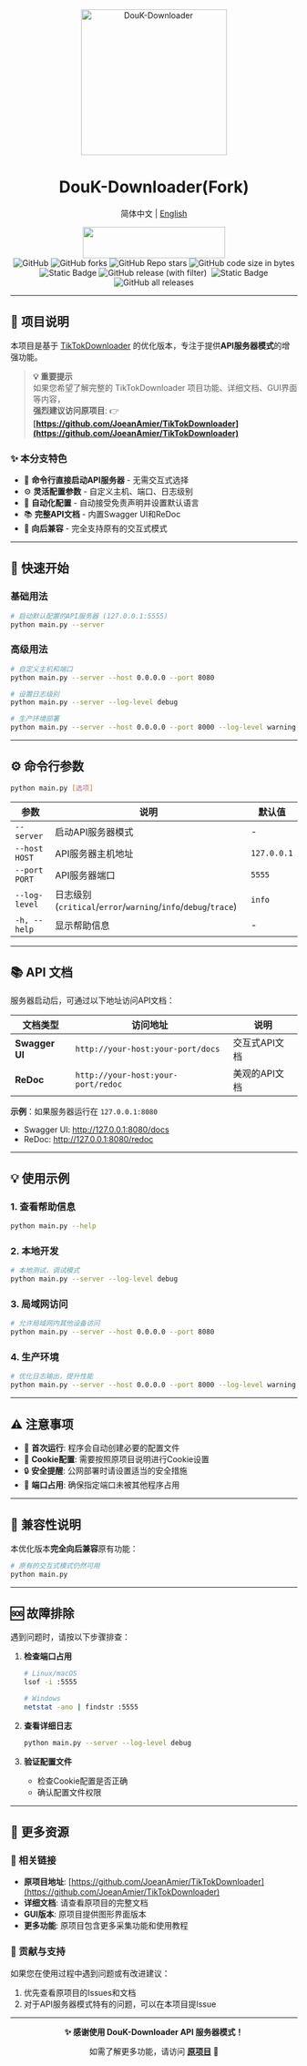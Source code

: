 <div align="center">
<img src="./static/images/DouK-Downloader.png" alt="DouK-Downloader" height="256" width="256"><br>
<h1>DouK-Downloader(Fork)</h1>
<p>简体中文 | <a href="README_EN.md">English</a></p>
<a href="https://trendshift.io/repositories/6222" target="_blank"><img src="https://trendshift.io/api/badge/repositories/6222" alt="" style="width: 250px; height: 55px;" width="250" height="55"/></a>
<br>
<img alt="GitHub" src="https://img.shields.io/github/license/JoeanAmier/TikTokDownloader?style=flat-square">
<img alt="GitHub forks" src="https://img.shields.io/github/forks/JoeanAmier/TikTokDownloader?style=flat-square&color=55efc4">
<img alt="GitHub Repo stars" src="https://img.shields.io/github/stars/JoeanAmier/TikTokDownloader?style=flat-square&color=fda7df">
<img alt="GitHub code size in bytes" src="https://img.shields.io/github/languages/code-size/JoeanAmier/TikTokDownloader?style=flat-square&color=a29bfe">
<br>
<img alt="Static Badge" src="https://img.shields.io/badge/Python-3.12-b8e994?style=flat-square&logo=python&labelColor=3dc1d3">
<img alt="GitHub release (with filter)" src="https://img.shields.io/github/v/release/JoeanAmier/TikTokDownloader?style=flat-square&color=48dbfb">
<img src="https://img.shields.io/badge/Sourcery-enabled-884898?style=flat-square&color=1890ff" alt="">
<img alt="Static Badge" src="https://img.shields.io/badge/Docker-badc58?style=flat-square&logo=docker">
<img alt="GitHub all releases" src="https://img.shields.io/github/downloads/JoeanAmier/TikTokDownloader/total?style=flat-square&color=ffdd59">
</div>

---

## 📖 项目说明

本项目是基于 [TikTokDownloader](https://github.com/JoeanAmier/TikTokDownloader) 的优化版本，专注于提供**API服务器模式**的增强功能。

> **💡 重要提示**  
> 如果您希望了解完整的 TikTokDownloader 项目功能、详细文档、GUI界面等内容，  
> **强烈建议访问原项目**: 👉 **[https://github.com/JoeanAmier/TikTokDownloader](https://github.com/JoeanAmier/TikTokDownloader)**

### ✨ 本分支特色

- 🚀 **命令行直接启动API服务器** - 无需交互式选择
- ⚙️ **灵活配置参数** - 自定义主机、端口、日志级别
- 🔄 **自动化配置** - 自动接受免责声明并设置默认语言
- 📚 **完整API文档** - 内置Swagger UI和ReDoc
- 🔗 **向后兼容** - 完全支持原有的交互式模式

---

## 🚀 快速开始

### 基础用法

```bash
# 启动默认配置的API服务器 (127.0.0.1:5555)
python main.py --server
```

### 高级用法

```bash
# 自定义主机和端口
python main.py --server --host 0.0.0.0 --port 8080

# 设置日志级别
python main.py --server --log-level debug

# 生产环境部署
python main.py --server --host 0.0.0.0 --port 8000 --log-level warning
```

---

## ⚙️ 命令行参数

```bash
python main.py [选项]
```

| 参数 | 说明 | 默认值 |
|------|------|--------|
| `--server` | 启动API服务器模式 | - |
| `--host HOST` | API服务器主机地址 | `127.0.0.1` |
| `--port PORT` | API服务器端口 | `5555` |
| `--log-level` | 日志级别 (`critical`/`error`/`warning`/`info`/`debug`/`trace`) | `info` |
| `-h, --help` | 显示帮助信息 | - |

---

## 📚 API 文档

服务器启动后，可通过以下地址访问API文档：

| 文档类型 | 访问地址 | 说明 |
|----------|----------|------|
| **Swagger UI** | `http://your-host:your-port/docs` | 交互式API文档 |
| **ReDoc** | `http://your-host:your-port/redoc` | 美观的API文档 |

**示例**：如果服务器运行在 `127.0.0.1:8080`
- Swagger UI: http://127.0.0.1:8080/docs
- ReDoc: http://127.0.0.1:8080/redoc

---

## 💡 使用示例

### 1. 查看帮助信息
```bash
python main.py --help
```

### 2. 本地开发
```bash
# 本地测试，调试模式
python main.py --server --log-level debug
```

### 3. 局域网访问
```bash
# 允许局域网内其他设备访问
python main.py --server --host 0.0.0.0 --port 8080
```

### 4. 生产环境
```bash
# 优化日志输出，提升性能
python main.py --server --host 0.0.0.0 --port 8000 --log-level warning
```

---

## ⚠️ 注意事项

- 📁 **首次运行**: 程序会自动创建必要的配置文件
- 🍪 **Cookie配置**: 需要按照原项目说明进行Cookie设置
- 🔒 **安全提醒**: 公网部署时请设置适当的安全措施
- 🔄 **端口占用**: 确保指定端口未被其他程序占用

---

## 🔧 兼容性说明

本优化版本**完全向后兼容**原有功能：

```bash
# 原有的交互式模式仍然可用
python main.py
```

---

## 🆘 故障排除

遇到问题时，请按以下步骤排查：

1. **检查端口占用**
   ```bash
   # Linux/macOS
   lsof -i :5555
   
   # Windows
   netstat -ano | findstr :5555
   ```

2. **查看详细日志**
   ```bash
   python main.py --server --log-level debug
   ```

3. **验证配置文件**
   - 检查Cookie配置是否正确
   - 确认配置文件权限

---

## 📖 更多资源

### 🔗 相关链接

- **原项目地址**: [https://github.com/JoeanAmier/TikTokDownloader](https://github.com/JoeanAmier/TikTokDownloader)
- **详细文档**: 请查看原项目的完整文档
- **GUI版本**: 原项目提供图形界面版本
- **更多功能**: 原项目包含更多采集功能和使用教程

### 🤝 贡献与支持

如果您在使用过程中遇到问题或有改进建议：
1. 优先查看原项目的Issues和文档
2. 对于API服务器模式特有的问题，可以在本项目提Issue

---

<div align="center">

**✨ 感谢使用 DouK-Downloader API 服务器模式！**

如需了解更多功能，请访问 **[原项目](https://github.com/JoeanAmier/TikTokDownloader)** 🚀

</div>

